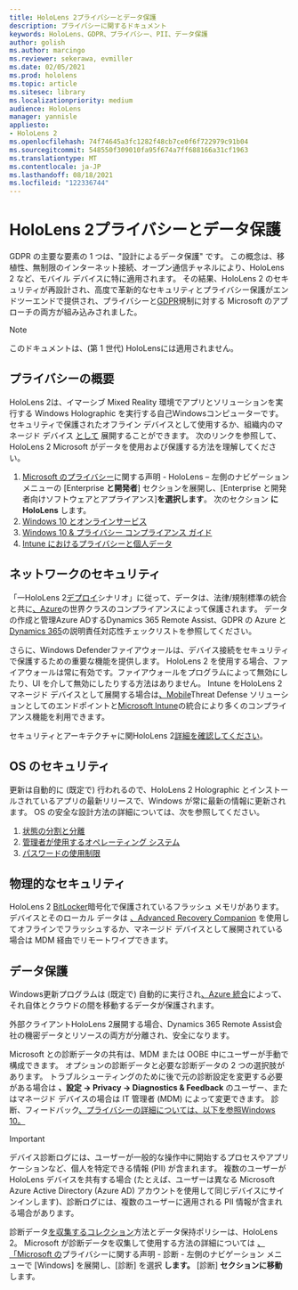```yaml
---
title: HoloLens 2プライバシーとデータ保護
description: プライバシーに関するドキュメント
keywords: HoloLens、GDPR、プライバシー、PII、データ保護
author: golish
ms.author: marcingo
ms.reviewer: sekerawa, evmiller
ms.date: 02/05/2021
ms.prod: hololens
ms.topic: article
ms.sitesec: library
ms.localizationpriority: medium
audience: HoloLens
manager: yannisle
appliesto:
- HoloLens 2
ms.openlocfilehash: 74f74645a3fc1282f48cb7ce0f6f722979c91b04
ms.sourcegitcommit: 548550f309010fa95f674a7ff688166a31cf1963
ms.translationtype: MT
ms.contentlocale: ja-JP
ms.lasthandoff: 08/18/2021
ms.locfileid: "122336744"
---
```

# <a name="hololens-2-privacy-and-data-protection"></a>HoloLens 2プライバシーとデータ保護

GDPR の主要な要素の 1 つは、"設計によるデータ保護" です。 この概念は、移植性、無制限のインターネット接続、オープン通信チャネルにより、HoloLens 2 など、モバイル デバイスに特に適用されます。 その結果、HoloLens 2 のセキュリティが再設計[](/hololens/security-architecture)され、高度で革新的なセキュリティとプライバシー保護がエンドツーエンドで提供され、プライバシーと[GDPR](https://privacy.microsoft.com/)規制に対する Microsoft のアプローチの両方が組み込みされました。

 >[!NOTE]
> このドキュメントは、(第 1 世代) HoloLensには適用されません。

## <a name="privacy-overview"></a>プライバシーの概要

HoloLens 2は、イマーシブ Mixed Reality 環境でアプリとソリューションを実行する Windows Holographic を実行する自己Windowsコンピューターです。 セキュリティで保護されたオフライン デバイスとして使用するか、組織内のマネージド デバイス [として](/mem/intune/fundamentals/windows-holographic-for-business) 展開することができます。 次のリンクを参照して、HoloLens 2 Microsoft がデータを使用および保護する方法を理解してください。

1. [Microsoft のプライバシー](https://privacy.microsoft.com/privacystatement)に関する声明 - HoloLens – 左側のナビゲーション メニューの [Enterprise **と開発者**] セクションを展開し、[Enterprise と開発者向けソフトウェアとアプライアンス]**を選択します**。 次のセクション **にHoloLens** します。
2. [Windows 10 とオンラインサービス](https://privacy.microsoft.com/windows10privacy)
3. [Windows 10 & プライバシー コンプライアンス ガイド](/windows/privacy/windows-10-and-privacy-compliance)
4. [Intune におけるプライバシーと個人データ](/mem/intune/protect/privacy-personal-data)

## <a name="network-security"></a>ネットワークのセキュリティ
「一HoloLens 2[デプロイ](/hololens/common-scenarios)シナリオ」に従って、データは、法律/規制標準の統合と共に[、Azure](/azure/compliance/)の世界クラスのコンプライアンスによって保護されます。 データの作成と管理Azure ADするDynamics 365 Remote Assist、GDPR の Azure と[Dynamics 365](/compliance/regulatory/gdpr-arc-azure-dynamics)の説明責任対応性チェックリストを参照してください。

さらに、Windows Defenderファイアウォールは、デバイス接続をセキュリティで保護するための重要な機能を提供します。 HoloLens 2 を使用する場合、ファイアウォールは常に有効です。ファイアウォールをプログラムによって無効にしたり、UI を介して無効にしたりする方法はありません。 Intune をHoloLens 2マネージド デバイスとして展開する場合は[、Mobile](/mem/intune/protect/device-compliance-get-started)Threat Defense ソリューションとしてのエンドポイントと[Microsoft Intune](/mem/intune/protect/advanced-threat-protection)の統合により多くのコンプライアンス機能を利用できます。

セキュリティとアーキテクチャに関HoloLens 2[詳細を確認してください](/hololens/security-architecture)。

## <a name="os-security"></a>OS のセキュリティ
更新は自動的に (既定で) 行われるので、HoloLens 2 Holographic とインストールされているアプリの最新リリースで、Windows が常に最新の情報に更新されます。 OS の安全な設計方法の詳細については、次を参照してください。

1. [状態の分割と分離](/hololens/security-state-separation-isolation)
1. [管理者が使用するオペレーティング システム](/hololens/security-adminless-os)
1. [パスワードの使用制限](/hololens/security-limiting-password-use)

## <a name="physical-security"></a>物理的なセキュリティ
HoloLens 2 [BitLocker](/hololens/security-encryption-data-protection)暗号化で保護されているフラッシュ メモリがあります。 デバイスとそのローカル データは [、Advanced Recovery Companion](https://www.microsoft.com/p/advanced-recovery-companion/9p74z35sfrs8#activetab=pivot:overviewtab) を使用してオフラインでフラッシュするか、マネージド デバイスとして展開されている場合は MDM 経由でリモートワイプできます。

## <a name="data-protection"></a>データ保護
Windows更新プログラムは (既定で) 自動的に実行され[、Azure 統合](/hololens/security-encryption-data-protection#Azure-integration)によって、それ自体とクラウドの間を移動するデータが保護されます。

外部クライアントHoloLens 2展開する場合、Dynamics 365 Remote Assist会社の機密[](/hololens/hololens2-deployment-guide)データとリソースの両方が分離され、安全になります。

Microsoft との診断データの共有は、MDM または OOBE 中にユーザーが手動で構成できます。 オプションの診断データと必要な診断データの 2 つの選択肢があります。 トラブルシューティングのために後で元の診断設定を変更する必要がある場合は **、設定 -> Privacy -> Diagnostics & Feedback** のユーザー、またはマネージド デバイスの場合は IT 管理者 (MDM) によって変更できます。 診断、フィードバック[、プライバシーの詳細については、以下を参照Windows 10。](https://support.microsoft.com/windows/diagnostics-feedback-and-privacy-in-windows-10-28808a2b-a31b-dd73-dcd3-4559a5199319)

> [!Important]
> デバイス診断ログには、ユーザーが一般的な操作中に開始するプロセスやアプリケーションなど、個人を特定できる情報 (PII) が含まれます。 複数のユーザーが HoloLens デバイスを共有する場合 (たとえば、ユーザーは異なる Microsoft Azure Active Directory (Azure AD) アカウントを使用して同じデバイスにサインインします)、診断ログには、複数のユーザーに適用される PII 情報が含まれる場合があります。

診断データ[を収集するコレクション](/hololens/hololens-diagnostic-logs)方法とデータ保持ポリシーは、HoloLens 2。  Microsoft が診断データを収集して使用する方法の詳細については [、「Microsoft の](https://privacy.microsoft.com/privacystatement)プライバシーに関する声明 - 診断 - 左側のナビゲーション メニューで [Windows] を展開し、[診断] を選択 **します。** [診断] **セクションに移動** します。
